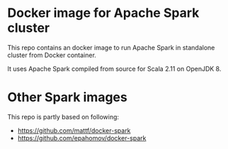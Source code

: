# Docker image for Apache Spark cluster

This repo contains an docker image to run Apache Spark in standalone cluster from Docker container.

It uses Apache Spark compiled from source for Scala 2.11 on OpenJDK 8.

# Other Spark images

This repo is partly based on following:
* https://github.com/mattf/docker-spark
* https://github.com/epahomov/docker-spark
